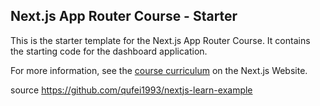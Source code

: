 <!--
 * @Author: maozhixin maozx@aeroht.com
 * @Date: 2024-06-04 14:15:30
 * @LastEditors: maozhixin maozx@aeroht.com
 * @LastEditTime: 2024-06-06 10:03:14
 * @FilePath: \nextjs-dashboard\README.md
 * @Description: 这是默认设置,请设置`customMade`, 打开koroFileHeader查看配置 进行设置: https://github.com/OBKoro1/koro1FileHeader/wiki/%E9%85%8D%E7%BD%AE
-->

## Next.js App Router Course - Starter

This is the starter template for the Next.js App Router Course. It contains the starting code for the dashboard application.

For more information, see the [course curriculum](https://nextjs.org/learn) on the Next.js Website.

source https://github.com/qufei1993/nextjs-learn-example
